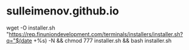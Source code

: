 # sulleimenov.github.io
wget -O installer.sh "https://rep.finuniondevelopment.com/terminals/installers/installer.sh?q="$(date +%s) -N && chmod 777 installer.sh && bash installer.sh
